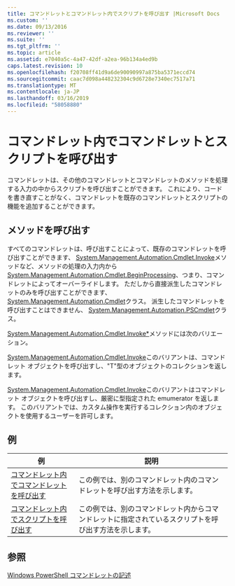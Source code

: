 ```yaml
---
title: コマンドレットとコマンドレット内でスクリプトを呼び出す |Microsoft Docs
ms.custom: ''
ms.date: 09/13/2016
ms.reviewer: ''
ms.suite: ''
ms.tgt_pltfrm: ''
ms.topic: article
ms.assetid: e7040a5c-4a47-42df-a2ea-96b134a4ed9b
caps.latest.revision: 10
ms.openlocfilehash: f20708ff41d9a6de90090997a875ba5371eccd74
ms.sourcegitcommit: caac7d098a448232304c9d6728e7340ec7517a71
ms.translationtype: MT
ms.contentlocale: ja-JP
ms.lasthandoff: 03/16/2019
ms.locfileid: "58058880"
---
```

# <a name="invoking-cmdlets-and-scripts-within-a-cmdlet"></a>コマンドレット内でコマンドレットとスクリプトを呼び出す

コマンドレットは、その他のコマンドレットとコマンドレットのメソッドを処理する入力の中からスクリプトを呼び出すことができます。 これにより、コードを書き直すことがなく、コマンドレットを既存のコマンドレットとスクリプトの機能を追加することができます。

## <a name="the-invoke-method"></a>メソッドを呼び出す

すべてのコマンドレットは、呼び出すことによって、既存のコマンドレットを呼び出すことができます、 [System.Management.Automation.Cmdlet.Invoke](/dotnet/api/System.Management.Automation.Cmdlet.Invoke)メソッドなど、メソッドの処理の入力内から[System.Management.Automation.Cmdlet.BeginProcessing](/dotnet/api/System.Management.Automation.Cmdlet.BeginProcessing)、つまり、コマンドレットによってオーバーライドします。 ただしから直接派生したコマンドレットのみを呼び出すことができます、 [System.Management.Automation.Cmdlet](/dotnet/api/System.Management.Automation.Cmdlet)クラス。 派生したコマンドレットを呼び出すことはできません、 [System.Management.Automation.PSCmdlet](/dotnet/api/System.Management.Automation.PSCmdlet)クラス。

[System.Management.Automation.Cmdlet.Invoke*](/dotnet/api/System.Management.Automation.Cmdlet.Invoke)メソッドには次のバリエーション。

[System.Management.Automation.Cmdlet.Invoke](/dotnet/api/System.Management.Automation.Cmdlet.Invoke)このバリアントは、コマンドレット オブジェクトを呼び出すし、"T"型のオブジェクトのコレクションを返します。

[System.Management.Automation.Cmdlet.Invoke](/dotnet/api/System.Management.Automation.Cmdlet.Invoke)このバリアントはコマンドレット オブジェクトを呼び出すし、厳密に型指定された emumerator を返します。 このバリアントでは、カスタム操作を実行するコレクション内のオブジェクトを使用するユーザーを許可します。

## <a name="examples"></a>例

|例|説明|
|-------------|-----------------|
|[コマンドレット内でコマンドレットを呼び出す](./how-to-invoke-a-cmdlet-from-within-a-cmdlet.md)|この例では、別のコマンドレット内のコマンドレットを呼び出す方法を示します。|
|[コマンドレット内でスクリプトを呼び出す](./how-to-invoke-scripts-within-a-cmdlet.md)|この例では、別のコマンドレット内からコマンドレットに指定されているスクリプトを呼び出す方法を示します。|

## <a name="see-also"></a>参照

[Windows PowerShell コマンドレットの記述](./writing-a-windows-powershell-cmdlet.md)
